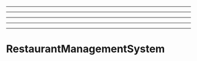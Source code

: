 -------------------------------------------------------------------------------
----------------------------------------------------------------------------------------------------
----------------------------------------------------------------------------------------------------
----------------------------------------------------------------------------------------------------
----------------------------------------------------------------------------------------------------
# RestaurantManagementSystem
